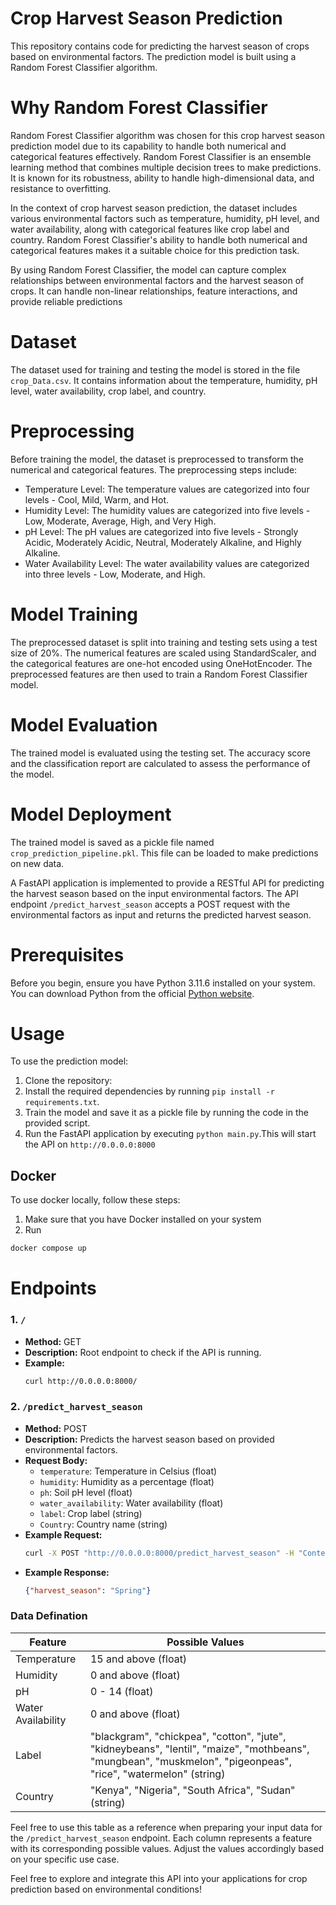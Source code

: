 # Crop Harvest Season Prediction

This repository contains code for predicting the harvest season of crops based on environmental factors. The prediction model is built using a Random Forest Classifier algorithm.

# Why Random Forest Classifier
Random Forest Classifier algorithm was chosen for this crop harvest season prediction model due to its capability to handle both numerical and categorical features effectively. Random Forest Classifier is an ensemble learning method that combines multiple decision trees to make predictions. It is known for its robustness, ability to handle high-dimensional data, and resistance to overfitting.

In the context of crop harvest season prediction, the dataset includes various environmental factors such as temperature, humidity, pH level, and water availability, along with categorical features like crop label and country. Random Forest Classifier's ability to handle both numerical and categorical features makes it a suitable choice for this prediction task.

By using Random Forest Classifier, the model can capture complex relationships between environmental factors and the harvest season of crops. It can handle non-linear relationships, feature interactions, and provide reliable predictions

# Dataset
The dataset used for training and testing the model is stored in the file `crop_Data.csv`. It contains information about the temperature, humidity, pH level, water availability, crop label, and country.

# Preprocessing
Before training the model, the dataset is preprocessed to transform the numerical and categorical features. The preprocessing steps include:

- Temperature Level: The temperature values are categorized into four levels - Cool, Mild, Warm, and Hot.
- Humidity Level: The humidity values are categorized into five levels - Low, Moderate, Average, High, and Very High.
- pH Level: The pH values are categorized into five levels - Strongly Acidic, Moderately Acidic, Neutral, Moderately Alkaline, and Highly Alkaline.
- Water Availability Level: The water availability values are categorized into three levels - Low, Moderate, and High.

# Model Training
The preprocessed dataset is split into training and testing sets using a test size of 20%. The numerical features are scaled using StandardScaler, and the categorical features are one-hot encoded using OneHotEncoder. The preprocessed features are then used to train a Random Forest Classifier model.

# Model Evaluation
The trained model is evaluated using the testing set. The accuracy score and the classification report are calculated to assess the performance of the model.

# Model Deployment
The trained model is saved as a pickle file named `crop_prediction_pipeline.pkl`. This file can be loaded to make predictions on new data.

A FastAPI application is implemented to provide a RESTful API for predicting the harvest season based on the input environmental factors. The API endpoint `/predict_harvest_season` accepts a POST request with the environmental factors as input and returns the predicted harvest season.

# Prerequisites

Before you begin, ensure you have Python 3.11.6 installed on your system. You can download Python from the official [Python website](https://www.python.org/downloads/).

# Usage
To use the prediction model:
1. Clone the repository:
2. Install the required dependencies by running `pip install -r requirements.txt`.
3. Train the model and save it as a pickle file by running the code in the provided script.
4. Run the FastAPI application by executing `python main.py`.This will start the API on `http://0.0.0.0:8000`

## Docker
 To use docker locally, follow these steps:

1.  Make sure that you have Docker installed on your system
2.  Run
```bash
docker compose up
```

# Endpoints

### 1. `/`

- **Method:** GET
- **Description:** Root endpoint to check if the API is running.
- **Example:** 
  ```bash
  curl http://0.0.0.0:8000/
  ```

### 2. `/predict_harvest_season`

- **Method:** POST
- **Description:** Predicts the harvest season based on provided environmental factors.
- **Request Body:**
  - `temperature`: Temperature in Celsius (float)
  - `humidity`: Humidity as a percentage (float)
  - `ph`: Soil pH level (float)
  - `water_availability`: Water availability (float)
  - `label`: Crop label (string)
  - `Country`: Country name (string)
- **Example Request:**
  ```bash
  curl -X POST "http://0.0.0.0:8000/predict_harvest_season" -H "Content-Type: application/json" -d '{"temperature": 25.5, "humidity": 60.0, "ph": 6.5, "water_availability": 0.8, "label": "maize", "Country": "Nigeria"}'
  ```
- **Example Response:**
  ```json
  {"harvest_season": "Spring"}
  ```

### Data Defination
  | Feature               | Possible Values                                                                                          |
|-----------------------|----------------------------------------------------------------------------------------------------------|
| Temperature           | 15 and above (float)                                                                                    |
| Humidity              | 0 and above (float)                                                                                     |
| pH                    | 0 - 14 (float)                                                                                          |
| Water Availability    | 0 and above (float)                                                                                     |
| Label                 | "blackgram", "chickpea", "cotton", "jute", "kidneybeans", "lentil", "maize", "mothbeans", "mungbean", "muskmelon", "pigeonpeas", "rice", "watermelon" (string) |
| Country               | "Kenya", "Nigeria", "South Africa", "Sudan" (string)                                                   |

Feel free to use this table as a reference when preparing your input data for the `/predict_harvest_season` endpoint. Each column represents a feature with its corresponding possible values. Adjust the values accordingly based on your specific use case.


Feel free to explore and integrate this API into your applications for crop prediction based on environmental conditions!
